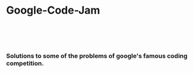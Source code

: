 <h1>Google-Code-Jam<h1> <br>

<h3>Solutions to some of the problems of google's famous coding competition.</h3>
